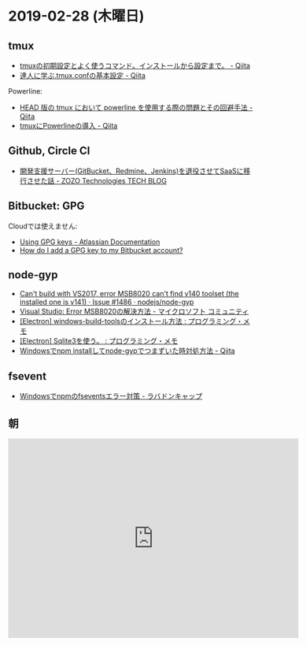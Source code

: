 # 2019-02-28 (木曜日)

## tmux

- [tmuxの初期設定とよく使うコマンド。インストールから設定まで。 - Qiita](https://qiita.com/takish/items/386ae78efc7ecf9c86d0)
- [達人に学ぶ.tmux.confの基本設定 - Qiita](https://qiita.com/succi0303/items/cb396704493476373edf)

Powerline:

- [HEAD 版の tmux において powerline を使用する際の問題とその回避手法 - Qiita](https://qiita.com/z80oolong/items/b91afb2b524063313f03)
- [tmuxにPowerlineの導入 - Qiita](https://qiita.com/celeron1ghz/items/67b41da649096d927792)


## Github, Circle CI

- [開発支援サーバー(GitBucket、Redmine、Jenkins)を退役させてSaaSに移行させた話 - ZOZO Technologies TECH BLOG](https://techblog.zozo.com/entry/change_dev_tools)

## Bitbucket: GPG

Cloudでは使えません:

- [Using GPG keys - Atlassian Documentation](https://confluence.atlassian.com/bitbucketserver/using-gpg-keys-913477014.html)
- [How do I add a GPG key to my Bitbucket account?](https://community.atlassian.com/t5/Bitbucket-discussions/How-do-I-add-a-GPG-key-to-my-Bitbucket-account/td-p/795058)

## node-gyp

- [Can't build with VS2017, error MSB8020 can't find v140 toolset (the installed one is v141) · Issue #1486 · nodejs/node-gyp](https://github.com/nodejs/node-gyp/issues/1486)
- [Visual Studio: Error MSB8020の解決方法 - マイクロソフト コミュニティ](https://answers.microsoft.com/ja-jp/windows/forum/all/visual-studio-error/e269e8f3-eb38-413f-95f7-eec1faeb5c52)
- [[Electron] windows-build-toolsのインストール方法 : プログラミング・メモ](http://m-miya.blog.jp/archives/1071590052.html)
- [[Electron] Sqlite3を使う。 : プログラミング・メモ](http://m-miya.blog.jp/archives/1071555782.html)
- [Windowsでnpm installしてnode-gypでつまずいた時対処方法 - Qiita](https://qiita.com/AkihiroTakamura/items/25ba516f8ec624e66ee7)

## fsevent

- [Windowsでnpmのfseventsエラー対策 - ラバドンキャップ](http://rabadons.com/2018/07/07/windows%E3%81%A7npm%E3%81%AEfsevents%E3%82%A8%E3%83%A9%E3%83%BC%E5%AF%BE%E7%AD%96/)

## 朝

<iframe height='405' width='590' frameborder='0' allowtransparency='true' scrolling='no' src='https://www.strava.com/activities/2180563541/embed/b4895bd9944bda4fd7073946b47017a661da7c73'></iframe>
